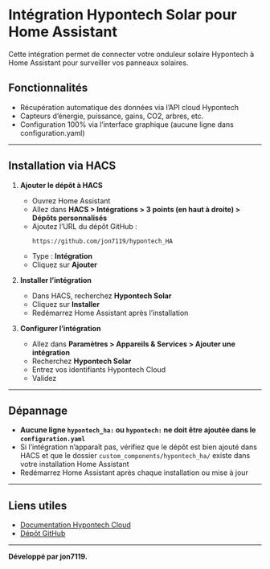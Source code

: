 # Intégration Hypontech Solar pour Home Assistant

Cette intégration permet de connecter votre onduleur solaire Hypontech à Home Assistant pour surveiller vos panneaux solaires.

## Fonctionnalités
- Récupération automatique des données via l’API cloud Hypontech
- Capteurs d’énergie, puissance, gains, CO2, arbres, etc.
- Configuration 100% via l’interface graphique (aucune ligne dans configuration.yaml)

---

## Installation via HACS

1. **Ajouter le dépôt à HACS**
   - Ouvrez Home Assistant
   - Allez dans **HACS > Intégrations > 3 points (en haut à droite) > Dépôts personnalisés**
   - Ajoutez l’URL du dépôt GitHub :
     ```
     https://github.com/jon7119/hypontech_HA
     ```
   - Type : **Intégration**
   - Cliquez sur **Ajouter**

2. **Installer l’intégration**
   - Dans HACS, recherchez **Hypontech Solar**
   - Cliquez sur **Installer**
   - Redémarrez Home Assistant après l’installation

3. **Configurer l’intégration**
   - Allez dans **Paramètres > Appareils & Services > Ajouter une intégration**
   - Recherchez **Hypontech Solar**
   - Entrez vos identifiants Hypontech Cloud
   - Validez

---

## Dépannage
- **Aucune ligne `hypontech_ha:` ou `hypontech:` ne doit être ajoutée dans le `configuration.yaml`**
- Si l’intégration n’apparaît pas, vérifiez que le dépôt est bien ajouté dans HACS et que le dossier `custom_components/hypontech_ha/` existe dans votre installation Home Assistant
- Redémarrez Home Assistant après chaque installation ou mise à jour

---

## Liens utiles
- [Documentation Hypontech Cloud](https://hypon.cloud)
- [Dépôt GitHub](https://github.com/jon7119/hypontech_HA)

---

**Développé par jon7119.** 